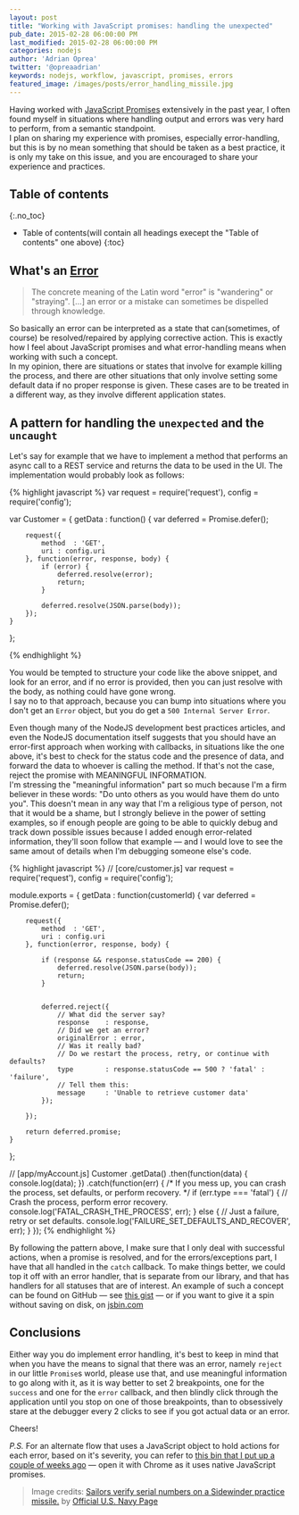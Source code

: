 ```yaml
---
layout: post
title: "Working with JavaScript promises: handling the unexpected"
pub_date: 2015-02-28 06:00:00 PM
last_modified: 2015-02-28 06:00:00 PM
categories: nodejs
author: 'Adrian Oprea'
twitter: '@opreaadrian'
keywords: nodejs, workflow, javascript, promises, errors
featured_image: /images/posts/error_handling_missile.jpg
---
```


Having worked with [JavaScript Promises](https://developer.mozilla.org/en-US/docs/Web/JavaScript/Reference/Global_Objects/Promise) extensively in the past year, I often found myself in situations where handling output and errors was very hard to perform, from a semantic standpoint.  
I plan on sharing my experience with promises, especially error-handling, but this is by no mean something that should be taken as a best practice, it is only my take on this issue, and you are encouraged to share your experience and practices.

## Table of contents
{:.no_toc}

* Table of contents(will contain all headings execept the "Table of contents" one above)
{:toc}
 
## What's an [Error](http://en.wikipedia.org/wiki/Error)
> The concrete meaning of the Latin word "error" is "wandering" or "straying". [...] an error or a mistake can sometimes be dispelled through knowledge.

So basically an error can be interpreted as a state that can(sometimes, of course) be resolved/repaired by applying corrective action. This is exactly how I feel about JavaScript promises and what error-handling means when working with such a concept.  
In my opinion, there are situations or states that involve for example killing the process, and there are other situations that only involve setting some default data if no proper response is given. These cases are to be treated in a different way, as they involve different application states.

## A pattern for handling the `unexpected` and the `uncaught`

Let's say for example that we have to implement a method that performs an async call to a REST service and returns the data to be used in the UI. The implementation    would probably look as follows:

{% highlight javascript %}
var request = require('request'),
    config  = require('config');

var Customer = {
    getData : function() {
        var deferred = Promise.defer();
        
        request({
            method  : 'GET',
            uri : config.uri
        }, function(error, response, body) {
            if (error) {
                deferred.resolve(error);
                return;
            }

            deferred.resolve(JSON.parse(body));
        });
    }
};

{% endhighlight %}

You would be tempted to structure your code like the above snippet, and look for an error, and if no error is provided, then you can just resolve with the body, as nothing could have gone wrong.  
I say no to that approach, because you can bump into situations where you don't get an `Error` object, but you do get a `500 Internal Server Error`. 

Even though many of the NodeJS development best practices articles, and even the NodeJS documentation itself suggests that you should have an error-first approach when working with callbacks, in situations like the one above, it's best to check for the status code and the presence of data, and forward the data to whoever is calling the method. If that's not the case, reject the promise with MEANINGFUL INFORMATION.  
I'm stressing the "meaningful information" part so much because I'm a firm believer in these words: "Do unto others as you would have them do unto you". This doesn't mean in any way that I'm a religious type of person, not that it would be a shame, but I strongly believe in the power of setting examples, so if enough people are going to be able to quickly debug and track down possible issues because I added enough error-related information, they'll soon follow that example &mdash; and I would love to see the same amout of details when I'm debugging someone else's code.

{% highlight javascript %}
// [core/customer.js]
var request = require('request'),
    config  = require('config');


module.exports = {
    getData : function(customerId) {
        var deferred = Promise.defer();

        request({
            method  : 'GET',
            uri : config.uri
        }, function(error, response, body) {

            if (response && response.statusCode == 200) {
                deferred.resolve(JSON.parse(body));
                return;
            }


            deferred.reject({
                // What did the server say?
                response    : response,
                // Did we get an error?
                originalError : error,
                // Was it really bad?
                // Do we restart the process, retry, or continue with defaults?
                type        : response.statusCode == 500 ? 'fatal' : 'failure',
                // Tell them this:
                message     : 'Unable to retrieve customer data'
            });

        });

        return deferred.promise;
    }
};

// [app/myAccount.js]
Customer
    .getData()
    .then(function(data) {
        console.log(data);
    })
    .catch(function(err) {
        /* 
        If you mess up, you can crash the process, 
        set defaults, or perform recovery.
        */
        if (err.type === 'fatal') {
            // Crash the process, perform error recovery.
            console.log('FATAL_CRASH_THE_PROCESS', err);
        } else {
            // Just a failure, retry or set defaults.
            console.log('FAILURE_SET_DEFAULTS_AND_RECOVER', err);
        }
    });
{% endhighlight %}

By following the pattern above, I make sure that I only deal with successful actions, when a promise is resolved, and for the errors/exceptions part, I have that all handled in the `catch` callback. To make things better, we could top it off with an error handler, that is separate from our library, and that has handlers for all statuses that are of interest. An example of such a concept can be found on GitHub &mdash; see [this gist](https://gist.github.com/opreaadrian/fac301833af8bcb2b8d5) &mdash; or if you want to give it a spin without saving on disk, on [jsbin.com](http://jsbin.com/yocese/1/edit?js,console)

## Conclusions

Either way you do implement error handling, it's best to keep in mind that when you have the means to signal that there was an error, namely `reject` in our little `Promise`s world, please use that, and use meaningful information to go along with it, as it is way better to set 2 breakpoints, one for the `success` and one for the `error` callback, and then blindly click through the application until you stop on one of those breakpoints, than to obsessively stare at the debugger every 2 clicks to see if you got actual data or an error.

Cheers!

*P.S.* For an alternate flow that uses a JavaScript object to hold actions for each error, based on it's severity, you can refer to [this bin that I put up a couple of weeks ago](http://jsbin.com/yocese/3/edit) &mdash; open it with Chrome as it uses native JavaScript promises.

> Image credits: [Sailors verify serial numbers on a Sidewinder practice missile.](https://flic.kr/p/r5cB7u) by [Official U.S. Navy Page](https://www.flickr.com/photos/42973403@N07/)

